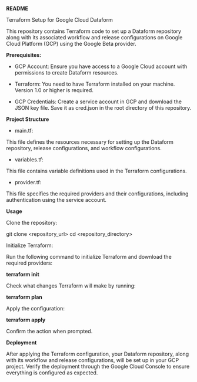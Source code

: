 **README**

Terraform Setup for Google Cloud Dataform

This repository contains Terraform code to set up a Dataform repository along with its associated workflow and release configurations on Google Cloud Platform (GCP) using the Google Beta provider.


**Prerequisites:**

- GCP Account: Ensure you have access to a Google Cloud account with permissions to create Dataform resources.

- Terraform: You need to have Terraform installed on your machine. Version 1.0 or higher is required.

- GCP Credentials: Create a service account in GCP and download the JSON key file. Save it as cred.json in the root directory of this repository.




**Project Structure**

- main.tf:

This file defines the resources necessary for setting up the Dataform repository, release configurations, and workflow configurations.

- variables.tf:
  
This file contains variable definitions used in the Terraform configurations.

- provider.tf:

This file specifies the required providers and their configurations, including authentication using the service account.




**Usage**

Clone the repository:

git clone <repository_url>
cd <repository_directory>


Initialize Terraform:

Run the following command to initialize Terraform and download the required providers:

**terraform init**


Check what changes Terraform will make by running:

**terraform plan**


Apply the configuration:

**terraform apply**


Confirm the action when prompted.



**Deployment**

After applying the Terraform configuration, your Dataform repository, along with its workflow and release configurations, will be set up in your GCP project. 
Verify the deployment through the Google Cloud Console to ensure everything is configured as expected.

